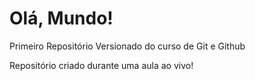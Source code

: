 # Olá, Mundo!
 Primeiro Repositório Versionado do curso de Git e Github
 
 Repositório criado durante uma aula ao vivo!
